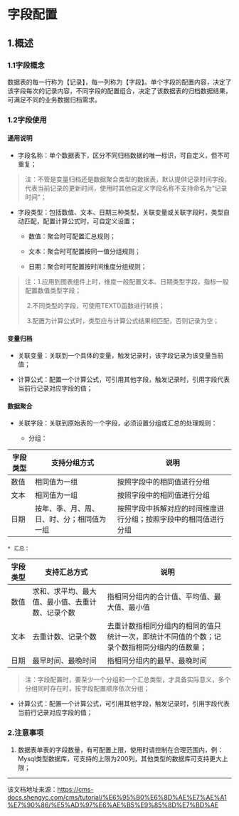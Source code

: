 # 字段配置

## 1.概述​

### 1.1字段概念​

数据表的每一行称为【记录】，每一列称为【字段】。单个字段的配置内容，决定了该字段每次的记录内容，不同字段的配置组合，决定了该数据表的归档数据结果，可满足不同的业务数据归档需求。

### 1.2字段使用​

#### 通用说明​

  * 字段名称：单个数据表下，区分不同归档数据的唯一标识，可自定义，但不可重复；

> 注：不管是变量归档还是数据聚合类型的数据表，默认提供记录时间字段，代表当前记录的更新时间，使用时其他自定义字段名称不支持命名为“记录时间”；

  * 字段类型：包括数值、文本、日期三种类型，关联变量或关联字段时，类型自动匹配，配置计算公式时，可自定义设置；

    * 数值：聚合时可配置汇总规则；

    * 文本：聚合时可配置按同一值分组规则；

    * 日期：聚合时可配置按时间维度分组规则；

> 注：1.应用到图表组件上时，维度一般配置文本、日期类型字段，指标一般配置数值类型字段；
> 
> ​ 2.不同类型的字段，可使用TEXT()函数进行转换；
> 
> ​ 3.配置为计算公式时，类型应与计算公式结果相匹配，否则记录为空；




#### 变量归档​

  * 关联变量：关联到一个具体的变量，触发记录时，该字段记录为该变量当前值；

  * 计算公式：配置一个计算公式，可引用其他字段，触发记录时，引用字段代表当前行记录对应字段的值；




#### 数据聚合​

  * 关联字段：关联到原始表的一个字段，必须设置分组或汇总的处理规则：

    * 分组：

字段类型| 支持分组方式| 说明  
---|---|---  
数值| 相同值为一组| 按照字段中的相同值进行分组  
文本| 相同值为一组| 按照字段中的相同值进行分组  
日期| 按年、季、月、周、日、时、分；相同值为一组| 按照字段中拆解对应的时间维度进行分组；按照字段中的相同值进行分组  
    * 汇总：

字段类型| 支持汇总方式| 说明  
---|---|---  
数值| 求和、求平均、最大值、最小值、去重计数、记录个数| 指相同分组内的合计值、平均值、最大值、最小值  
文本| 去重计数、记录个数| 去重计数指相同分组内的相同的值只统计一次，即统计不同值的个数；记录个数指相同分组内的值数量；  
日期| 最早时间、最晚时间| 指相同分组内的最早、最晚时间  
  
> 注：字段配置时，要至少一个分组和一个汇总类型，才具备实际意义，多个分组同时存在时，按字段配置顺序依次分组；

  * 计算公式：配置一个计算公式，可引用其他字段，触发记录时，引用字段代表当前行记录对应字段的值；




### 2.注意事项​

  1. 数据表单表的字段数量，有可配置上限，使用时请控制在合理范围内，例：Mysql类型数据库，可支持的上限为200列，其他类型的数据库可支持更大上限；




---

该文档地址来源：https://cms-docs.shengyc.com/cms/tutorial/%E6%95%B0%E6%8D%AE%E7%AE%A1%E7%90%86/%E5%AD%97%E6%AE%B5%E9%85%8D%E7%BD%AE